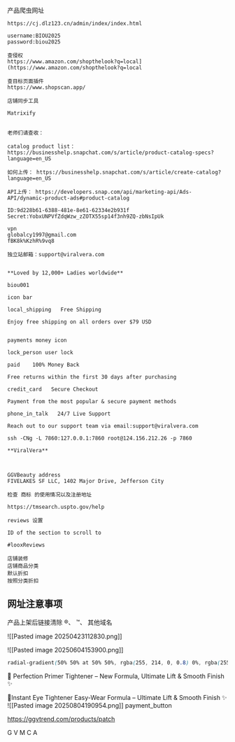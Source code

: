
产品爬虫网址
```text
https://cj.dlz123.cn/admin/index/index.html

username:BIOU2025
password:biou2025

查侵权
https://www.amazon.com/shopthelook?q=local](https://www.amazon.com/shopthelook?q=local

查目标页面插件
https://www.shopscan.app/

店铺同步工具
  
Matrixify


```

```
老师们请查收：

catalog product list：  https://businesshelp.snapchat.com/s/article/product-catalog-specs?language=en_US

如何上传： https://businesshelp.snapchat.com/s/article/create-catalog?language=en_US

API上传： https://developers.snap.com/api/marketing-api/Ads-API/dynamic-product-ads#product-catalog
```


```text
ID:9d228b61-6388-481e-8e61-62334e2b931f
Secret:YobxUNPVfZdqWzw_zZOTX55sp14f3nh9ZQ-zbNsIpUk

```

```text
vpn 
globalcy1997@gmail.com
fBK8k%KzhR%9vq8
```

```text
独立站邮箱：support@viralvera.com


**Loved by 12,000+ Ladies worldwide**

biou001

icon bar

local_shipping   Free Shipping

Enjoy free shipping on all orders over $79 USD


payments money icon

lock_person user lock

paid    100% Money Back
		
Free returns within the first 30 days after purchasing

credit_card   Secure Checkout

Payment from the most popular & secure payment methods

phone_in_talk   24/7 Live Support

Reach out to our support team via email:support@viralvera.com

ssh -CNg -L 7860:127.0.0.1:7860 root@124.156.212.26 -p 7860

**ViralVera**



GGVBeauty address
FIVELAKES SF LLC, 1402 Major Drive, Jefferson City

```

```text
检查 商标 的使用情况以及注册地址

https://tmsearch.uspto.gov/help

```

```
reviews 设置

ID of the section to scroll to

#looxReviews

```

```text
店铺装修
店铺商品分类
默认折扣
按照分类折扣
```
## 网址注意事项

产品上架后链接清除 ®、 ™、 其他域名

![[Pasted image 20250423112830.png]]

![[Pasted image 20250604153900.png]]




```css
radial-gradient(50% 50% at 50% 50%, rgba(255, 214, 0, 0.8) 0%, rgba(255, 255, 255, 0) 100%)
```


🌸 Perfection Primer Tightener – New Formula, Ultimate Lift & Smooth Finish ✨

🌸Instant Eye Tightener Easy-Wear Formula – Ultimate Lift & Smooth Finish ✨
![[Pasted image 20250804190954.png]]
payment_button


https://ggvtrend.com/products/patch



G V M C A